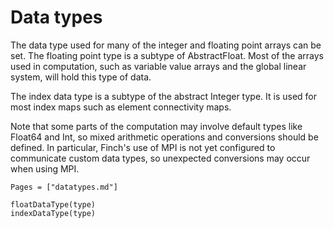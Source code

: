 # Data types

The data type used for many of the integer and floating point arrays 
can be set. The floating point type is a subtype of AbstractFloat. 
Most of the arrays used in computation, such as variable value arrays 
and the global linear system, will hold this type of data. 

The index data type is a subtype of the abstract Integer 
type. It is used for most index maps such as element connectivity maps.

Note that some parts of the computation may involve default types like 
Float64 and Int, so mixed arithmetic operations and conversions should be 
defined. In particular, Finch's use of MPI is not yet configured to 
communicate custom data types, so unexpected conversions may occur 
when using MPI.

```@index
Pages = ["datatypes.md"]
```

```@docs
floatDataType(type)
indexDataType(type)
```

